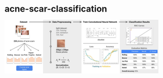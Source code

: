 # acne-scar-classification

![infographic](https://raw.githubusercontent.com/JorWo/acne-scar-classification/main/Infographic.jpg)
